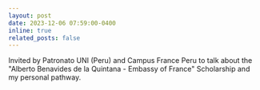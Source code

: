 ```yaml
---
layout: post
date: 2023-12-06 07:59:00-0400
inline: true
related_posts: false
---
```


Invited by Patronato UNI (Peru) and Campus France Peru to talk about the "Alberto Benavides de la Quintana - Embassy of France" Scholarship and my personal pathway.